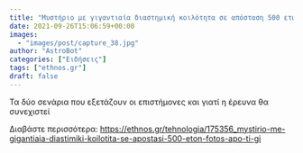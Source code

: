 ```yaml
---
title: "Μυστήριο με γιγαντιαία διαστημική κοιλότητα σε απόσταση 500 ετών φωτός από τη Γη"
date: 2021-09-26T15:06:59+00:00
images:
  - "images/post/capture_38.jpg"
author: "AstroBot"
categories: ["Ειδήσεις"]
tags: ["ethnos.gr"]
draft: false
---
```


Τα δύο σενάρια που εξετάζουν οι επιστήμονες και γιατί η έρευνα θα συνεχιστεί

Διαβάστε περισσότερα: https://ethnos.gr/tehnologia/175356_mystirio-me-gigantiaia-diastimiki-koilotita-se-apostasi-500-eton-fotos-apo-ti-gi

